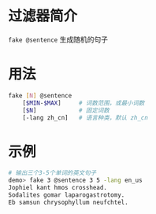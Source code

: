 # 过滤器简介

`fake @sentence` 生成随机的句子

# 用法

```bash
fake [N] @sentence 
    [$MIN-$MAX]     # 词数范围，或最小词数
    [$N]            # 固定词数
    [-lang zh_cn]   # 语言种类，默认 zh_cn
```

# 示例

```bash
# 输出三个3-5个单词的英文句子
demo> fake 3 @sentence 3 5 -lang en_us
Jophiel kant hmos crosshead. 
Sodalites gomar laparogastrotomy. 
Eb samsun chrysophyllum neufchtel. 
```
